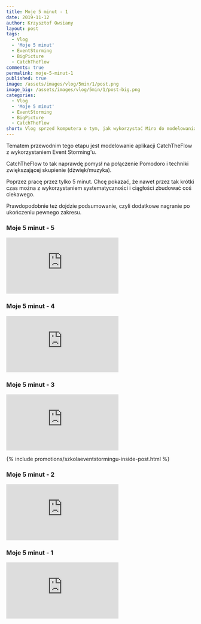 ```yaml
---
title: Moje 5 minut - 1
date: 2019-11-12
author: Krzysztof Owsiany
layout: post
tags:
  - Vlog
  - 'Moje 5 minut'
  - EventStorming
  - BigPicture
  - CatchTheFlow
comments: true
permalink: moje-5-minut-1
published: true
image: /assets/images/vlog/5min/1/post.png
image_big: /assets/images/vlog/5min/1/post-big.png
categories:
  - Vlog
  - 'Moje 5 minut'
  - EventStorming
  - BigPicture
  - CatchTheFlow
short: Vlog sprzed komputera o tym, jak wykorzystać Miro do modelowania aplikacji CatchTheFlow z wykorzystaniem techniki Event Storming. Każdy vlog to głównie 5 minut poświęcone na pracę.
---
```

Tematem przewodnim tego etapu jest modelowanie aplikacji CatchTheFlow z wykorzystaniem Event Storming'u.

CatchTheFlow to tak naprawdę pomysł na połączenie Pomodoro i techniki zwiększającej skupienie (dźwięk/muzyka).

Poprzez pracę przez tylko 5 minut. Chcę pokazać, że nawet przez tak krótki czas można z wykorzystaniem systematyczności i ciągłości zbudować coś ciekawego.

Prawdopodobnie też dojdzie podsumowanie, czyli dodatkowe nagranie po ukończeniu pewnego zakresu.

### Moje 5 minut - 5
<embed class="youtube_5min" src="https://www.youtube.com/embed/RYLKs4-MRvw"/>

### Moje 5 minut - 4
<embed class="youtube_5min" src="https://www.youtube.com/embed/87uk6FCNlX8"/>

### Moje 5 minut - 3
<embed class="youtube_5min" src="https://www.youtube.com/embed/m32nf_L0wko"/>

{% include promotions/szkolaeventstormingu-inside-post.html %}

### Moje 5 minut - 2
<embed class="youtube_5min" src="https://www.youtube.com/embed/CT8I4nQeQZQ"/>

### Moje 5 minut - 1
<embed class="youtube_5min" src="https://www.youtube.com/embed/obBvMconX8g"/>